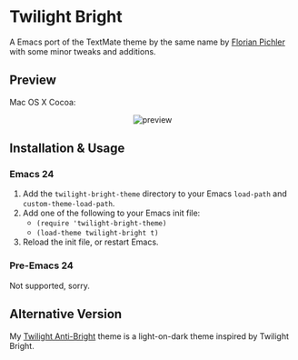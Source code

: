 # Twilight Bright

A Emacs port of the TextMate theme by the same name by
[Florian Pichler][pichfl] with some minor tweaks and additions.

[pichfl]: http://einserver.de/goodies

## Preview

Mac OS X Cocoa:

<div style="text-align: center">
  <img src="https://github.com/jimeh/twilight-bright-theme.el/raw/master/preview/gui.png" alt="preview" />
</div>

## Installation & Usage

### Emacs 24

1. Add the `twilight-bright-theme` directory to your Emacs `load-path`
   and `custom-theme-load-path`.
2. Add one of the following to your Emacs init file:
    - `(require 'twilight-bright-theme)`
    - `(load-theme twilight-bright t)`
3. Reload the init file, or restart Emacs.

### Pre-Emacs 24

Not supported, sorry.

## Alternative Version

My [Twilight Anti-Bright][anti] theme is a light-on-dark theme inspired by Twilight
Bright.

[anti]: https://github.com/jimeh/twilight-anti-bright-theme.el
